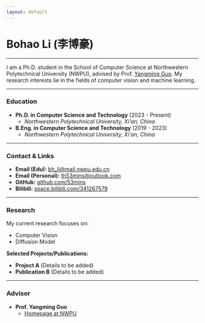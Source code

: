 ```yaml
---
layout: default
---
```


# **Bohao Li (李博豪)**

---

<!-- <img src="assets/img/logo.png" alt="Bohao Li" width="200"/> -->

I am a Ph.D. student in the School of Computer Science at Northwestern Polytechnical University (NWPU), advised by Prof. [Yangming Guo](https://teacher.nwpu.edu.cn/guoyangming.html). My research interests lie in the fields of computer vision and machine learning.

---

### **Education**

* **Ph.D. in Computer Science and Technology** (2023 - Present)
    * *Northwestern Polytechnical University, Xi'an, China*
* **B.Eng. in Computer Science and Technology** (2019 - 2023)
    * *Northwestern Polytechnical University, Xi'an, China*

---

### **Contact & Links**

* **Email (Edu):** [bh_li@mail.nwpu.edu.cn](mailto:bh_li@mail.nwpu.edu.cn)
* **Email (Personal):** [th53mins@outlook.com](mailto:th53mins@outlook.com)
* **GitHub:** [github.com/53mins](https://github.com/53mins)
* **Bilibili:** [space.bilibili.com/341267579](https://space.bilibili.com/341267579)

---

### **Research**

My current research focuses on:
* Computer Vision
* Diffusion Model

**Selected Projects/Publications:**

* **Project A** (Details to be added)
* **Publication B** (Details to be added)

---

### **Advisor**

* **Prof. Yangming Guo**
    * [Homepage at NWPU](https://teacher.nwpu.edu.cn/guoyangming.html)